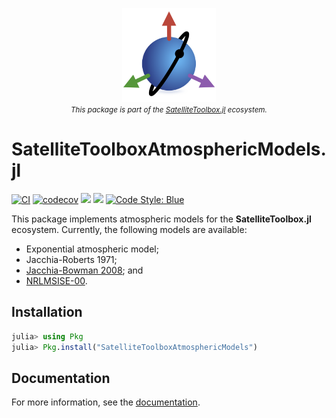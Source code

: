 <p align="center">
  <img src="./docs/src/assets/logo.png" width="150" title="SatelliteToolboxTransformations.jl"><br>
  <small><i>This package is part of the <a href="https://github.com/JuliaSpace/SatelliteToolbox.jl">SatelliteToolbox.jl</a> ecosystem.</i></small>
</p>

SatelliteToolboxAtmosphericModels.jl
====================================

[![CI](https://github.com/JuliaSpace/SatelliteToolboxAtmosphericModels.jl/actions/workflows/ci.yml/badge.svg)](https://github.com/JuliaSpace/SatelliteToolboxAtmosphericModels.jl/actions/workflows/ci.yml)
[![codecov](https://codecov.io/gh/JuliaSpace/SatelliteToolboxAtmosphericModels.jl/branch/main/graph/badge.svg?token=oQOhGnQmdG)](https://codecov.io/gh/JuliaSpace/SatelliteToolboxAtmosphericModels.jl)
[![](https://img.shields.io/badge/docs-stable-blue.svg)][docs-stable-url]
[![](https://img.shields.io/badge/docs-dev-blue.svg)][docs-dev-url]
[![Code Style: Blue](https://img.shields.io/badge/code%20style-blue-4495d1.svg)](https://github.com/invenia/BlueStyle)

This package implements atmospheric models for the **SatelliteToolbox.jl** ecosystem.
Currently, the following models are available:

- Exponential atmospheric model;
- Jacchia-Roberts 1971;
- [Jacchia-Bowman 2008](http://sol.spacenvironment.net/jb2008/); and
- [NRLMSISE-00](https://ccmc.gsfc.nasa.gov/modelweb/models/nrlmsise00.php).

## Installation

```julia
julia> using Pkg
julia> Pkg.install("SatelliteToolboxAtmosphericModels")
```

## Documentation

For more information, see the [documentation][docs-stable-url].

[docs-dev-url]: https://juliaspace.github.io/SatelliteToolboxAtmosphericModels.jl/dev
[docs-stable-url]: https://juliaspace.github.io/SatelliteToolboxAtmosphericModels.jl/stable
